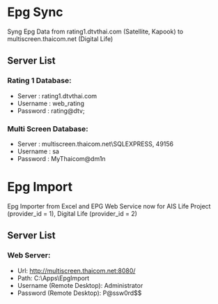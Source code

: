 Epg Sync
========
Syng Epg Data from rating1.dtvthai.com (Satellite, Kapook) to multiscreen.thaicom.net (Digital Life)

Server List
-----------
### Rating 1 Database:

 * Server : rating1.dtvthai.com
 * Username : web_rating
 * Password : rating@dtv;

### Multi Screen Database:

 * Server : multiscreen.thaicom.net\SQLEXPRESS, 49156
 * Username : sa
 * Password : MyThaicom@dm1n

Epg Import
==========
Epg Importer from Excel and EPG Web Service now for AIS Life Project (provider_id = 1), Digital Life (provider_id = 2)

Server List
-----------
### Web Server:

 * Url: http://multiscreen.thaicom.net:8080/
 * Path: C:\Apps\EpgImport
 * Username (Remote Desktop): Administrator
 * Password (Remote Desktop): P@ssw0rd$$